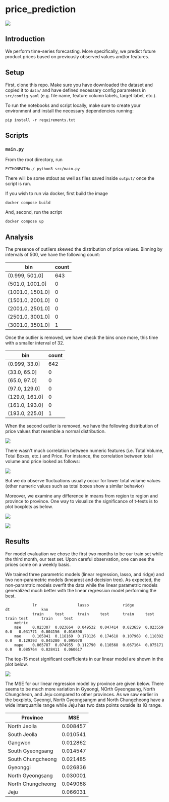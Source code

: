 # price_prediction
<img src="https://github.com/moseskimc/price_prediction/actions/workflows/ci.yml/badge.svg">


## Introduction

We perform time-series forecasting. More specifically, we predict future product prices based on previously observed values and/or features. 


## Setup

First, clone this repo. Make sure you have downloaded the dataset and copied it to `data/` and have defined necessary config parameters in `src/config.yaml` (e.g. file name, feature column labels, target label, etc.).

To run the notebooks and script locally, make sure to create your environment and install the necessary dependencies running:

    pip install -r requirements.txt


## Scripts


### `main.py`

From the root directory, run

    PYTHONPATH=./ python3 src/main.py

There will be some stdout as well as files saved inside `output/` once the script is run.

If you wish to run via docker, first build the image

    docker compose build

And, second, run the script

    docker compose up



## Analysis

The presence of outliers skewed the distribution of price values. Binning by intervals of 500, we have the following count:

|bin | count |
|---------------|------|
|(0.999, 501.0] | 643 |
|(501.0, 1001.0] | 0 |
|(1001.0, 1501.0]| 0 |
|(1501.0, 2001.0]| 0 |
|(2001.0, 2501.0]| 0 |
|(2501.0, 3001.0]| 0 |
|(3001.0, 3501.0]| 1 |
 

Once the outlier is removed, we have check the bins once more, this time with a smaller interval of 32.

|bin | count |
|---------------|------|
|(0.999, 33.0]  |   642
|(33.0, 65.0]   |     0
|(65.0, 97.0]   |     0
|(97.0, 129.0]  |     0
|(129.0, 161.0] |     0
|(161.0, 193.0] |     0
|(193.0, 225.0]  |    1

When the second outlier is removed, we have the following distribution of price values that resemble a normal distribution.

![](resources/normal.png)


There wasn't much correlation between numeric features (i.e. Total Volume, Total Boxes, etc.) and Price. For instance, the correlation between total volume and price looked as follows:

![](resources/pricetotalboxcorr.png)

But we do observe fluctuations usually occur for lower total volume values (other numeric values such as total boxes show a similar behavior)

Moreover, we examine any difference in means from region to region and province to province. One way to visualize the significance of t-tests is to plot boxplots as below.

![](resources/boxplotbycity.png)


![](resources/boxplotbyprovince.png)


## Results


For model evaluation we chose the first two months to be our train set while the third month, our test set. Upon careful observation, one can see the prices come on a weekly basis.

We trained three parametric models (linear regression, lasso, and ridge) and two non-parametric models (knearest and decision tree). As expected, the non-paramtric models overfit the data while the linear parametric models generalized much better with the linear regression model performing the best.


                lr                  lasso               ridge               dt              knn          
                train     test      train     test      train     test      train test      train     test
        metric                                                                                                
        mse     0.023307  0.023664  0.049532  0.047414  0.023659  0.023559  0.0   0.031771  0.004156  0.016890
        mae     0.105841  0.118169  0.178126  0.174618  0.107968  0.118392  0.0   0.129393  0.045280  0.095070
        mape    0.065787  0.074955  0.112790  0.110568  0.067164  0.075171  0.0   0.085764  0.028411  0.060617


The top-15 most significant coefficients in our linear model are shown in the plot below.


![](resources/model_coeffs.png)


The MSE for our linear regression model by province are given below. There seems to be much more variation in Gyeongi, NOrth Gyeongsang, North Chungcheon, and Jeju compared to other provinces. As we saw earlier in the boxplots, Gyeongi, North Gyeongsangm and North Chungcheong have a wide interquartile range while Jeju has two data points outside its IQ range.

| Province | MSE |
|-----------------|------|
|North Jeolla     |    0.008457
|South Jeolla     |    0.010541
|Gangwon          |    0.012862
|South Gyeongsang |    0.014547
|South Chungcheong|    0.021485
|Gyeonggi         |    0.026836
|North Gyeongsang |    0.030001
|North Chungcheong|    0.049068
|Jeju             |    0.066031
